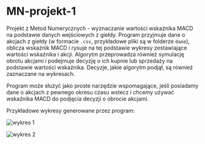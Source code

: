 # MN-projekt-1

Projekt z Metod Numerycznych - wyznaczanie wartości wskaźnika MACD na podstawie danych wejściowych z giełdy. Program przyjmuje dane o akcjach z giełdy (w formacie `.csv`, przykładowe pliki są w folderze `dane`), oblicza wskaźnik MACD i rysuje na tej podstawie wykresy zestawiające wartości wskaźnika i akcji. Algorytm przeprowadza również symulację obrotu akcjami i podejmuje decyzję o ich kupnie lub sprzedaży na podstawie wartości wskaźnika. Decyzje, jakie algorytm podjął, są również zaznaczane na wykresach.

Program może służyć jako proste narzędzie wspomagające, jeśli posiadamy dane o akcjach z pewnego okresu czasu wstecz i chcemy używać wskaźnika MACD do podjęcia decyzji o obrocie akcjami.

Przykładowe wykresy generowane przez program:

![wykres 1](./przykłady/wykres_caly.png)

![wykres 2](./przykłady/wykres_czesciowy_1.png)